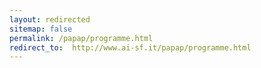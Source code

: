 ```yaml
---
layout: redirected
sitemap: false
permalink: /papap/programme.html
redirect_to:  http://www.ai-sf.it/papap/programme.html
---
```

